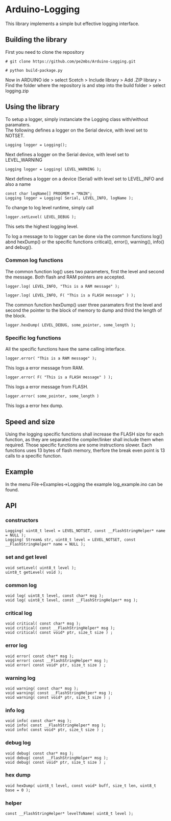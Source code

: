 # Arduino-Logging
This library implements a simple but effective logging interface. 

## Building the library
First you need to clone the repository

    # git clone https://github.com/pe2mbs/Arduino-Logging.git

    # python build-package.py


Now in ARDUINO ide 
    > select Scetch > Include library >  Add .ZIP library 
    > Find the folder where the repository is and step into the build folder
    > select logging.zip


## Using the library
To setup a logger, simply instanciate the Logging class with/without paramaters.  
The following defines a logger on the Serial device, with level set to NOTSET.

	Logging	logger = Logging();

Next defines a logger on the Serial device, with level set to LEVEL_WARNING

	Logging	logger = Logging( LEVEL_WARNING );

Next defines a logger on a device (Serial) with level set to LEVEL_INFO and also a name

	const char logName[] PROGMEM = "MAIN";
	Logging	logger = Logging( Serial, LEVEL_INFO, logName );

To change to log level runtime, simply call

	logger.setLevel( LEVEL_DEBUG );

This sets the highest logging level.

To log a message to to logger can be done via the common functions log() abnd hexDump() or the specific functions critical(), error(), warning(), info() and debug(). 

### Common log functions
The common function log() uses two parameters, first the level and second the message.
Both flash and RAM pointers are accepted. 

	logger.log( LEVEL_INFO, "This is a RAM message" );

	logger.log( LEVEL_INFO, F( "This is a FLASH message" ) );

The common function hexDump() user three paramaters first the level and second the pointer to the block of memory to dump and third the length of the block.

	logger.hexDump( LEVEL_DEBUG, some_pointer, some_length );

### Specific log functions
All the specific functions have the same calling interface. 

	logger.error( "This is a RAM message" );

This logs a error message from RAM.

	logger.error( F( "This is a FLASH message" ) );

This logs a error message from FLASH.

	logger.error( some_pointer, some_length )

This logs a error hex dump.

## Speed and size
Using the logging specific functions shall increase the FLASH size for each function, as they are separated the compiler/linker shall include them when required. Those specific functions are some instructions slower. Each functions uses 13 bytes of flash memory, therfore the break even point is 13 calls to a specific function.


## Example
In the menu File->Examples->Logging the example log_example.ino can be found. 

## API

### constructors
    Logging( uint8_t level = LEVEL_NOTSET, const __FlashStringHelper* name = NULL );
	Logging( Stream& str, uint8_t level = LEVEL_NOTSET, const __FlashStringHelper* name = NULL );

### set and get level	
    void setLevel( uint8_t level );
	uint8_t getLevel( void );

### common log 
    void log( uint8_t level, const char* msg );
	void log( uint8_t level, const __FlashStringHelper* msg );

### critical log 
    void critical( const char* msg );
    void critical( const __FlashStringHelper* msg );
	void critical( const void* ptr, size_t size ) ;

### error log 
    void error( const char* msg );
    void error( const __FlashStringHelper* msg );
	void error( const void* ptr, size_t size ) ;

### warning log 
    void warning( const char* msg );
    void warning( const __FlashStringHelper* msg );
	void warning( const void* ptr, size_t size ) ;

### info log 
    void info( const char* msg );
    void info( const __FlashStringHelper* msg );
	void info( const void* ptr, size_t size ) ;

### debug log 
    void debug( const char* msg );
    void debug( const __FlashStringHelper* msg );
	void debug( const void* ptr, size_t size ) ;

### hex dump
	void hexDump( uint8_t level, const void* buff, size_t len, uint8_t base = 0 );

### helper
    const __FlashStringHelper* levelToName( uint8_t level );
